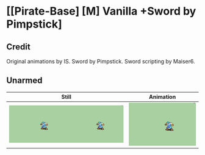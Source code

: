 # [\[Pirate-Base\] \[M\] Vanilla +Sword by Pimpstick]

## Credit

Original animations by IS.
Sword by Pimpstick.
Sword scripting by Maiser6.
	
## Unarmed

| Still | Animation |
| :---: | :-------: |
| ![Unarmed still](./Unarmed_000.png) | ![Unarmed animation](./Unarmed.gif) |
